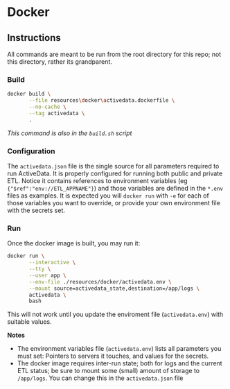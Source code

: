 # Docker

## Instructions

All commands are meant to be run from the root directory for this repo; not this directory, rather its grandparent.

### Build

```bash
docker build \
       --file resources\docker\activedata.dockerfile \
       --no-cache \
       --tag activedata \
       .
```

*This command is also in the `build.sh` script*


### Configuration

The `activedata.json` file is the single source for all parameters required to run ActiveData. It is properly configured for running both public and private ETL. Notice it contains references to environment variables (eg `{"$ref":"env://ETL_APPNAME"}`) and those variables are defined in the `*.env` files as examples. It is expected you will `docker run` with `-e` for each of those variables you want to override, or provide your own environment file with the secrets set.

### Run

Once the docker image is built, you may run it:

```bash
docker run \
       --interactive \
       --tty \
       --user app \
       --env-file ./resources/docker/activedata.env \
       --mount source=activedata_state,destination=/app/logs \
       activedata \
       bash
```

This will not work until you update the enviroment file (`activedata.env`) with suitable values.

**Notes**

* The environment variables file (`activedata.env`) lists all parameters you must set: Pointers to servers it touches, and values for the secrets.
* The docker image requires inter-run state; both for logs and the current ETL status; be sure to mount some (small) amount of storage to `/app/logs`.  You can change this in the `activedata.json` file
